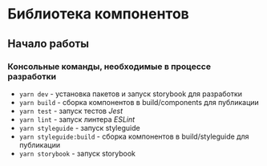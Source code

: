 # Библиотека компонентов
## Начало работы
### Консольные команды, необходимые в процессе разработки
* ```yarn dev``` - установка пакетов и запуск storybook для разработки
* ```yarn build``` - сборка компонентов в build/components для публикации
* ```yarn test``` - запуск тестов *Jest*
* ```yarn lint``` - запуск линтера *ESLint*
* ```yarn styleguide``` - запуск styleguide
* ```yarn styleguide:build``` - сборка компонентов в build/styleguide для публикации
* ```yarn storybook``` - запуск storybook
